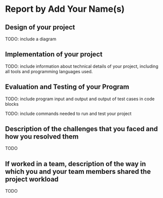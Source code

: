 # Report by Add Your Name(s)

## Design of your project

TODO: include a diagram

## Implementation of your project

TODO: include information about technical details of your project, including all tools and programming languages used.

## Evaluation and Testing of your Program

TODO: include program input and output and output of test cases in code blocks

TODO: include commands needed to run and test your project

## Description of the challenges that you faced and how you resolved them

TODO

## If worked in a team, description of the way in which you and your team members shared the project workload

TODO
